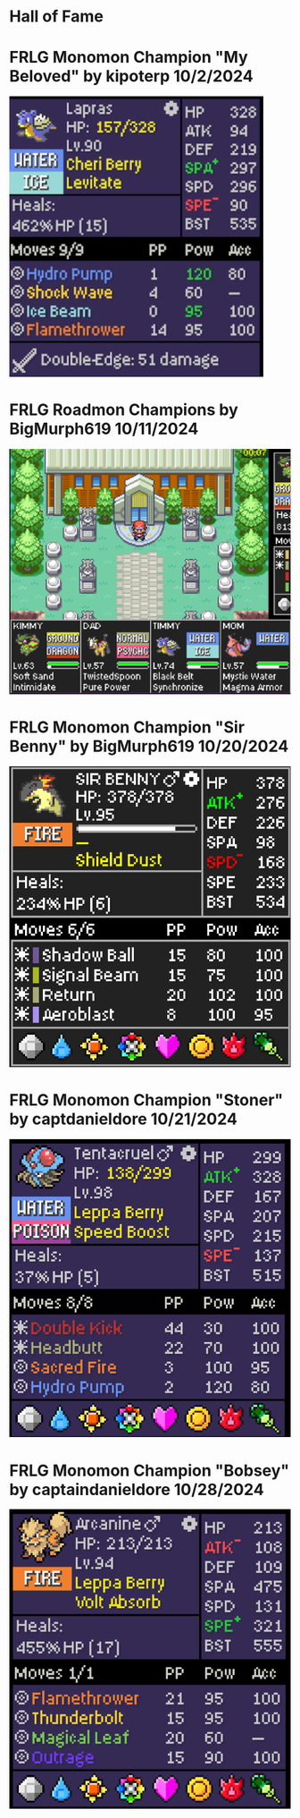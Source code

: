 # Hall of Fame

# FRLG Monomon Champion "My Beloved" by kipoterp 10/2/2024
<img src="https://github.com/BigMurph619/TheMurphVerse/blob/main/Images/Champras.png?raw=true">

# FRLG Roadmon Champions by BigMurph619 10/11/2024
<img src="https://github.com/BigMurph619/TheMurphVerse/blob/main/Images/Roadmon%20Champs!.png?raw=true">

# FRLG Monomon Champion "Sir Benny" by BigMurph619 10/20/2024
<img src="https://github.com/BigMurph619/TheMurphVerse/blob/main/Images/Champhlosion.png?raw=true">

# FRLG Monomon Champion "Stoner" by captdanieldore 10/21/2024
<img src="https://github.com/BigMurph619/TheMurphVerse/blob/main/Images/caps%20cruel.png?raw=true">

# FRLG Monomon Champion "Bobsey" by captaindanieldore 10/28/2024
<img src="https://github.com/BigMurph619/Hall-of-Fame/blob/main/Cap's%20DAUWG.png">
